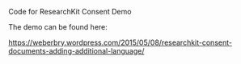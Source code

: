 Code for ResearchKit Consent Demo

The demo can be found here: 

https://weberbry.wordpress.com/2015/05/08/researchkit-consent-documents-adding-additional-language/
